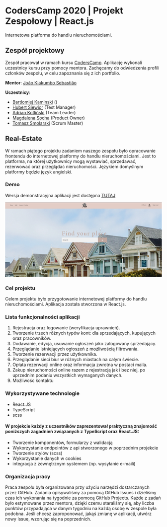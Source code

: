 # CodersCamp 2020 | Projekt Zespołowy | React.js
Internetowa platforma do handlu nieruchomościami.

## Zespół projektowy

Zespół pracował w ramach kursu [CodersCamp](CodersCamp.pl). 
Aplikację wykonali uczestnicy kursu przy pomocy mentora.
Zachęcamy do odwiedzenia profili członków zespołu, w celu zapoznania się z ich portfolio.

**Mentor**: [João Kiakumbo Sebastião](https://github.com/JK-Sebastiao)

**Uczestnicy**:
- [Bartlomiej Kaminski](https://github.com/BartlomiejKaminski) ()
- [Hubert Siewior](https://github.com/HubertSiewior) (Test Manager)
- [Adrian Kotliński](https://github.com/Kotlinski95) (Team Leader)
- [Magdalena Socha](https://github.com/magdalena-socha) (Product Owner)
- [Tomasz Smolarski](https://github.com/TomaszSmolarski) (Scrum Master)

## Real-Estate
W ramach piątego projektu zadaniem naszego zespołu było opracowanie frontendu do internetowej platformy do handlu nieruchomościami. Jest to platforma, na której użytkownicy mogą wystawiać, sprzedawać, rezerwować oraz przeglądać nieruchomości. Językiem domyślnym platformy będzie język angielski.

### Demo
Wersja demonstracyjna aplikacji jest dostępna [TUTAJ](https://real-estate-coders-camp.herokuapp.com/)

![Ekran startowy](/src/asstets/ui/home.png)
### Cel projektu
Celem projektu było przygotowanie internetowej platformy do handlu nieruchomościami. Aplikacja została stworzona w React.js.

### Lista funkcjonalności aplikacji
1. Rejestracja oraz logowanie (weryfikacja uprawnień).
2. Tworzenie trzech różnych typów kont: dla sprzedających, kupujących oraz pracowników.
3. Dodawanie, edycja, usuwanie ogłoszeń jako zalogowany sprzedający.
3. Przeglądanie istniejących ogłoszeń z możliwością filtrowania.
5. Tworzenie rezerwacji przez użytkownika.
6. Przeglądanie sieci biur w różnych miastach na całym świecie.
7. Opłata rezerwacji online oraz informacja zwrotna w postaci maila.
8. Zakup nieruchomości online razem z rejestracją jak i bez niej, po uprzednim podaniu wszystkich wymaganych danych.
9. Możliwośc kontaktu
### Wykorzystywane technologie
- React.JS
- TypeScript
- scss

#### W projekcie każdy z uczestników zaprezentował praktyczną znajomość poniższych zagadnień związanych z TypeScript oraz React.JS:
- Tworzenie komponentów, formularzy z walidacją
- Wykorzystanie endpointów z api stworzonego w poprzednim projekcie
- Tworzenie stylów (scss)
- Wykorzystanie danych w cookies
- integracja z zewnętrznym systemem (np. wysyłanie e-maili)

### Organizacja pracy
Praca zespołu była organizowana przy użyciu narzędzi dostarczanych przez GitHub. 
Zadania opisywaliśmy za pomocą GitHub Issues i dzieliśmy czas ich wykonania na tygodnie za pomocą GitHub Projects.
Każde z zadań było estymowane przez mentora, dzięki czemu staraliśmy się, aby liczba punktów przypadająca w danym tygodniu na każdą osobę w zespole była podobna.
Jeśli chcesz zaproponować, jakąś zmianę w aplikacji, utwórz nowy Issue, wzorując się na poprzednich.